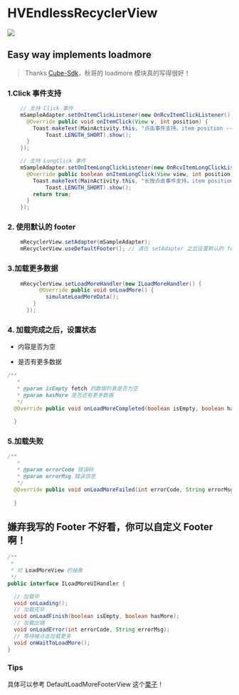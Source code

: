# HVEndlessRecyclerView

[![](https://jitpack.io/v/HelloVass/HVEndlessRecyclerView.svg)](https://jitpack.io/#HelloVass/HVEndlessRecyclerView)

## Easy way implements loadmore 



> Thanks [Cube-Sdk](http://cube-sdk.liaohuqiu.net/cn/load-more/)，秋哥的 loadmore 模块真的写得很好！

### 1.Click 事件支持

```java
    // 支持 Click 事件
    mSampleAdapter.setOnItemClickListener(new OnRcvItemClickListener() {
      @Override public void onItemClick(View v, int position) {
        Toast.makeText(MainActivity.this, "点击事件支持，item position -->>" + position,
            Toast.LENGTH_SHORT).show();
      }
    });
```

``` java
    // 支持 LongClick 事件
    mSampleAdapter.setOnItemLongClickListener(new OnRcvItemLongClickListener() {
      @Override public boolean onItemLongClick(View view, int position) {
        Toast.makeText(MainActivity.this, "长按点击事件支持，item position -->>" + position,
            Toast.LENGTH_SHORT).show();
        return true;
      }
    });

```

### 2. 使用默认的 footer

```java
    mRecyclerView.setAdapter(mSampleAdapter);
    mRecyclerView.useDefaultFooter(); // 请在 setAdapter 之后设置默认的 footer
```

### 3.加载更多数据

```java
    mRecyclerView.setLoadMoreHandler(new ILoadMoreHandler() {
          @Override public void onLoadMore() {
            simulateLoadMoreData();
        }
      });
```


### 4. 加载完成之后，设置状态

- 内容是否为空

- 是否有更多数据

```java
/**
   * 
   * @param isEmpty fetch 的数据列表是否为空
   * @param hasMore 是否还有更多数据
   */
  @Override public void onLoadMoreCompleted(boolean isEmpty, boolean hasMore) {
  
  }
```

### 5.加载失败

```java
/**
   * 
   * @param errorCode 错误码
   * @param errorMsg 错误信息
   */
  @Override public void onLoadMoreFailed(int errorCode, String errorMsg) {
  
  }
```

## 嫌弃我写的 Footer 不好看，你可以自定义 Footer 啊！

```java
/**
 *
 * 对 LoadMoreView 的抽象
 */
public interface ILoadMoreUIHandler {

  // 加载中
  void onLoading();
  // 加载完毕
  void onLoadFinish(boolean isEmpty, boolean hasMore);
  // 加载出错
  void onLoadError(int errorCode, String errorMsg);
  // 等待被点击加载更多
  void onWaitToLoadMore();
}
```

### Tips
具体可以参考 DefaultLoadMoreFooterView 这个[栗子](https://github.com/HelloVass/HVEndlessRecyclerView/blob/master/hv_endless_recyclerview%2Fsrc%2Fmain%2Fjava%2Fgeeklub%2Forg%2Fhellovass%2Fendless_recyclerview%2Fwidget%2FDefaultLoadMoreFooterView.java)！


